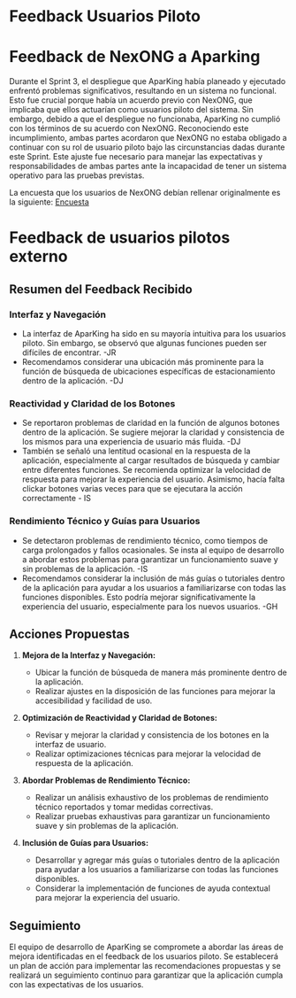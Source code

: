 # Feedback Usuarios Piloto

# Feedback de NexONG a Aparking

Durante el Sprint 3, el despliegue que AparKing había planeado y ejecutado enfrentó problemas significativos, resultando en un sistema no funcional. Esto fue crucial porque había un acuerdo previo con NexONG, que implicaba que ellos actuarían como usuarios piloto del sistema. Sin embargo, debido a que el despliegue no funcionaba, AparKing no cumplió con los términos de su acuerdo con NexONG. Reconociendo este incumplimiento, ambas partes acordaron que NexONG no estaba obligado a continuar con su rol de usuario piloto bajo las circunstancias dadas durante este Sprint. Este ajuste fue necesario para manejar las expectativas y responsabilidades de ambas partes ante la incapacidad de tener un sistema operativo para las pruebas previstas.

La encuesta que los usuarios de NexONG debían rellenar originalmente es la siguiente: [Encuesta](https://forms.office.com/pages/responsepage.aspx?id=TmhK77WBHEmpjsezG-bEaYDMLLPffSRJrzgU_uqMZL5UQlJJRThaWEpONENZVkNRSVg1RzhZNU5UVC4u)

# Feedback de usuarios pilotos externo

## Resumen del Feedback Recibido

### Interfaz y Navegación

- La interfaz de AparKing ha sido en su mayoría intuitiva para los usuarios piloto. Sin embargo, se observó que algunas funciones pueden ser difíciles de encontrar. -JR
- Recomendamos considerar una ubicación más prominente para la función de búsqueda de ubicaciones específicas de estacionamiento dentro de la aplicación. -DJ

### Reactividad y Claridad de los Botones

- Se reportaron problemas de claridad en la función de algunos botones dentro de la aplicación. Se sugiere mejorar la claridad y consistencia de los mismos para una experiencia de usuario más fluida. -DJ
- También se señaló una lentitud ocasional en la respuesta de la aplicación, especialmente al cargar resultados de búsqueda y cambiar entre diferentes funciones. Se recomienda optimizar la velocidad de respuesta para mejorar la experiencia del usuario. Asimismo, hacía falta clickar botones varias veces para que se ejecutara la acción correctamente - IS

### Rendimiento Técnico y Guías para Usuarios

- Se detectaron problemas de rendimiento técnico, como tiempos de carga prolongados y fallos ocasionales. Se insta al equipo de desarrollo a abordar estos problemas para garantizar un funcionamiento suave y sin problemas de la aplicación. -IS
- Recomendamos considerar la inclusión de más guías o tutoriales dentro de la aplicación para ayudar a los usuarios a familiarizarse con todas las funciones disponibles. Esto podría mejorar significativamente la experiencia del usuario, especialmente para los nuevos usuarios. -GH

## Acciones Propuestas

1. **Mejora de la Interfaz y Navegación:**
   - Ubicar la función de búsqueda de manera más prominente dentro de la aplicación.
   - Realizar ajustes en la disposición de las funciones para mejorar la accesibilidad y facilidad de uso.

2. **Optimización de Reactividad y Claridad de Botones:**
   - Revisar y mejorar la claridad y consistencia de los botones en la interfaz de usuario.
   - Realizar optimizaciones técnicas para mejorar la velocidad de respuesta de la aplicación.

3. **Abordar Problemas de Rendimiento Técnico:**
   - Realizar un análisis exhaustivo de los problemas de rendimiento técnico reportados y tomar medidas correctivas.
   - Realizar pruebas exhaustivas para garantizar un funcionamiento suave y sin problemas de la aplicación.

4. **Inclusión de Guías para Usuarios:**
   - Desarrollar y agregar más guías o tutoriales dentro de la aplicación para ayudar a los usuarios a familiarizarse con todas las funciones disponibles.
   - Considerar la implementación de funciones de ayuda contextual para mejorar la experiencia del usuario.

## Seguimiento

El equipo de desarrollo de AparKing se compromete a abordar las áreas de mejora identificadas en el feedback de los usuarios piloto. Se establecerá un plan de acción para implementar las recomendaciones propuestas y se realizará un seguimiento continuo para garantizar que la aplicación cumpla con las expectativas de los usuarios.
